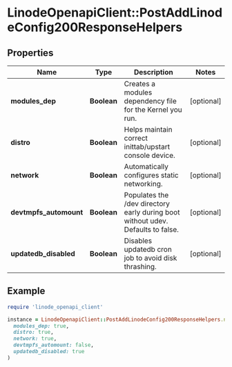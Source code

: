 # LinodeOpenapiClient::PostAddLinodeConfig200ResponseHelpers

## Properties

| Name | Type | Description | Notes |
| ---- | ---- | ----------- | ----- |
| **modules_dep** | **Boolean** | Creates a modules dependency file for the Kernel you run. | [optional] |
| **distro** | **Boolean** | Helps maintain correct inittab/upstart console device. | [optional] |
| **network** | **Boolean** | Automatically configures static networking. | [optional] |
| **devtmpfs_automount** | **Boolean** | Populates the /dev directory early during boot without udev.  Defaults to false. | [optional] |
| **updatedb_disabled** | **Boolean** | Disables updatedb cron job to avoid disk thrashing. | [optional] |

## Example

```ruby
require 'linode_openapi_client'

instance = LinodeOpenapiClient::PostAddLinodeConfig200ResponseHelpers.new(
  modules_dep: true,
  distro: true,
  network: true,
  devtmpfs_automount: false,
  updatedb_disabled: true
)
```


